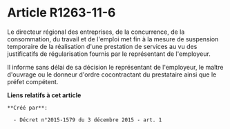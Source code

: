 # Article R1263-11-6

Le directeur régional des entreprises, de la concurrence, de la consommation, du travail et de l'emploi met fin à la mesure
de suspension temporaire de la réalisation d'une prestation de services au vu des justificatifs de régularisation fournis par
le représentant de l'employeur. 

Il informe sans délai de sa décision le représentant de l'employeur, le maître d'ouvrage ou le donneur d'ordre cocontractant
du prestataire ainsi que le préfet compétent.

**Liens relatifs à cet article**

	**Créé par**:

	  - Décret n°2015-1579 du 3 décembre 2015 - art. 1
